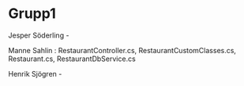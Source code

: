 # Grupp1
Jesper Söderling - 

Manne Sahlin : RestaurantController.cs, RestaurantCustomClasses.cs, Restaurant.cs, RestaurantDbService.cs

Henrik Sjögren - 
